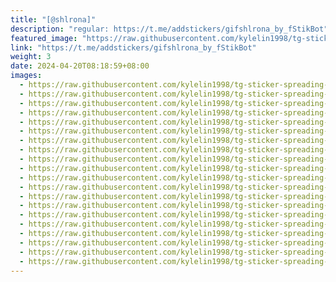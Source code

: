 ```yaml
---
title: "[@shlrona]"
description: "regular: https://t.me/addstickers/gifshlrona_by_fStikBot"
featured_image: "https://raw.githubusercontent.com/kylelin1998/tg-sticker-spreading-worldwide-images/main/img/d0baf693-59eb-4771-9e1c-862371b352d3.jpg"
link: "https://t.me/addstickers/gifshlrona_by_fStikBot"
weight: 3
date: 2024-04-20T08:18:59+08:00
images:
  - https://raw.githubusercontent.com/kylelin1998/tg-sticker-spreading-worldwide-images/main/img/d0baf693-59eb-4771-9e1c-862371b352d3.jpg
  - https://raw.githubusercontent.com/kylelin1998/tg-sticker-spreading-worldwide-images/main/img/a0918698-d2a0-43d1-ac1b-1202fdd130d5.jpg
  - https://raw.githubusercontent.com/kylelin1998/tg-sticker-spreading-worldwide-images/main/img/af76ad99-f52a-4b7a-bab4-e178882d3950.jpg
  - https://raw.githubusercontent.com/kylelin1998/tg-sticker-spreading-worldwide-images/main/img/0af845a1-5b56-40dc-9fef-6897cff4bdef.jpg
  - https://raw.githubusercontent.com/kylelin1998/tg-sticker-spreading-worldwide-images/main/img/58162136-71c0-42ba-96cd-5139df005fba.jpg
  - https://raw.githubusercontent.com/kylelin1998/tg-sticker-spreading-worldwide-images/main/img/8a40739e-c93e-47ea-b446-915136797236.jpg
  - https://raw.githubusercontent.com/kylelin1998/tg-sticker-spreading-worldwide-images/main/img/92c8ea12-08c5-4c8a-b3dc-434ec4c6e142.jpg
  - https://raw.githubusercontent.com/kylelin1998/tg-sticker-spreading-worldwide-images/main/img/f0beee56-80ff-4ddf-98bc-2bc408aa5e1c.jpg
  - https://raw.githubusercontent.com/kylelin1998/tg-sticker-spreading-worldwide-images/main/img/9450504e-dc76-475c-ad79-978e9de59b1d.jpg
  - https://raw.githubusercontent.com/kylelin1998/tg-sticker-spreading-worldwide-images/main/img/7007b05b-6b71-4bd3-b791-fe12b8388f58.jpg
  - https://raw.githubusercontent.com/kylelin1998/tg-sticker-spreading-worldwide-images/main/img/05ec1ed3-2dae-4c60-a82d-b61286eceb31.jpg
  - https://raw.githubusercontent.com/kylelin1998/tg-sticker-spreading-worldwide-images/main/img/9308fac0-7f7f-4977-998c-b3e72823783a.jpg
  - https://raw.githubusercontent.com/kylelin1998/tg-sticker-spreading-worldwide-images/main/img/819d8aac-cdf0-4c11-bbbf-1fd6bb3168b9.jpg
  - https://raw.githubusercontent.com/kylelin1998/tg-sticker-spreading-worldwide-images/main/img/129f0fa8-faf8-449b-802c-f4d947774d3b.jpg
  - https://raw.githubusercontent.com/kylelin1998/tg-sticker-spreading-worldwide-images/main/img/27f6741f-422b-4834-81b5-ead57accbfb2.jpg
  - https://raw.githubusercontent.com/kylelin1998/tg-sticker-spreading-worldwide-images/main/img/cecb06f2-f5c4-416f-ad7d-69bae0ef26c7.jpg
  - https://raw.githubusercontent.com/kylelin1998/tg-sticker-spreading-worldwide-images/main/img/1149e61f-21c0-44c5-96c0-c4823002f660.jpg
  - https://raw.githubusercontent.com/kylelin1998/tg-sticker-spreading-worldwide-images/main/img/0741920d-b75e-4bb8-a9dc-c40a2cb2d07f.jpg
  - https://raw.githubusercontent.com/kylelin1998/tg-sticker-spreading-worldwide-images/main/img/3d0d5065-1233-450e-8325-6686c3bb4cda.jpg
  - https://raw.githubusercontent.com/kylelin1998/tg-sticker-spreading-worldwide-images/main/img/ff5e9cf5-b3cf-4793-bf22-5e3824912c8e.jpg
---
```

